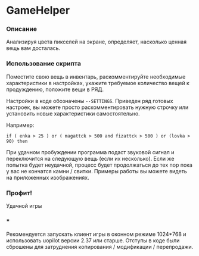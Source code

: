 # GameHelper

### Описание

Анализируя цвета пикселей на экране, определяет, насколько ценная вещь вам досталась.

### Использование скрипта

Поместите свою вещь в инвентарь, раскомментируйте необходимые характеристики в настройках, укажите требуемое количество вещей к продуждению, положите вещи в РЯД.

Настройки в коде обозначены `--SETTINGS`.
Приведен ряд готовых настроек, вы можете просто раскомментировать нужную строчку или установить новые характеристики самостоятельно.

Например:
```
if ( enka > 25 ) or ( magattck > 500 and fizattck > 500 ) or (lovka > 90) then
``` 
При удачном пробуждении программа подаст звуковой сигнал и переключится на следующую вещь (если их несколько). Если же попытка будет неудачной, процесс будет продолжаться до тех пор пока у вас не кончатся камни / свитки.
Примеры работы вы можете видеть на приложенных изображениях.

### Профит!
Удачной игры

### *
Рекомендуется запускать клиент игры в оконном режиме 1024*768 и использовать uopilot версии 2.37 или старше.
Отступы в коде были сброшены для затруднения копирования / модификации / перепродажи.
